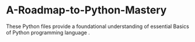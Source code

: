 # A-Roadmap-to-Python-Mastery
 These Python files provide a foundational understanding of essential Basics of Python programming language .
